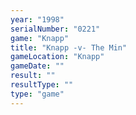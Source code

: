 ```yaml
---
year: "1998"
serialNumber: "0221" 
game: "Knapp"
title: "Knapp -v- The Min"
gameLocation: "Knapp"
gameDate: ""
result: ""
resultType: ""
type: "game"
---
```

